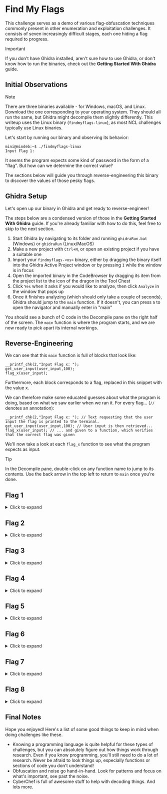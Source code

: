 # Find My Flags

This challenge serves as a demo of various flag-obfuscation techniques commonly present in other enumeration and exploitation challenges. It consists of seven increasingly difficult stages, each one hiding a flag required to progress.

> [!IMPORTANT]
> If you don't have Ghidra installed, aren't sure how to use Ghidra, or don't know how to run the binaries, check out the **Getting Started With Ghidra** guide.

## Initial Observations

> [!NOTE]
> There are three binaries available - for Windows, macOS, and Linux. Download the one corresponding to your operating system. They should all run the same, but Ghidra might decompile them slightly differently. This writeup uses the Linux binary (`findmyflags-linux`), as most NCL challenges typically use Linux binaries.

Let's start by running our binary and observing its behavior:

```
mini@mindeb:~$ ./findmyflags-linux
Input Flag 1:
```

It seems the program expects some kind of password in the form of a "flag". But how can we determine the correct value?

The sections below will guide you through reverse-engineering this binary to discover the values of those pesky flags.

## Ghidra Setup

Let's open up our binary in Ghidra and get ready to reverse-engineer!

The steps below are a condensed version of those in the **Getting Started With Ghidra** guide. If you're already familiar with how to do this, feel free to skip to the next section.

1. Start Ghidra by navigating to its folder and running `ghidraRun.bat` (Windows) or `ghidraRun` (Linux/MacOS)
2. Make a new project with `Ctrl+N`, or open an existing project if you have a suitable one
3. Import your `findmyflags-<os>` binary, either by dragging the binary itself into the Ghidra Active Project window or by pressing `I` while the window is in focus
4. Open the imported binary in the CodeBrowser by dragging its item from the project list to the icon of the dragon in the Tool Chest
5. Click `Yes` when it asks if you would like to analyze, then click `Analyze` in the window that pops up
6. Once it finishes analyzing (which should only take a couple of seconds), Ghidra should jump to the `main` function. If it doesn't, you can press `G` to open the navigator and manually enter in "main"

You should see a bunch of C code in the Decompile pane on the right half of the screen. The `main` function is where the program starts, and we are now ready to pick apart its internal workings.

## Reverse-Engineering

We can see that this `main` function is full of blocks that look like:

```
__printf_chk(2,"Input Flag x: ");
get_user_input(user_input,100);
flag_x(user_input);
```

Furthermore, each block corresponds to a flag, replaced in this snippet with the value x.

We can therefore make some educated guesses about what the program is doing, based on what we saw earlier when we ran it. For every flag... (`//` denotes an annotation):
```
__printf_chk(2,"Input Flag x: "); // Text requesting that the user input the flag is printed to the terminal.
get_user_input(user_input,100); // User input is then retrieved...
flag_x(user_input); // ... and given to a function, which verifies that the correct flag was given
```

We'll now take a look at each `flag_x` function to see what the program expects as input.

> [!TIP]
> In the Decompile pane, double-click on any function name to jump to its contents. Use the back arrow in the top left to return to `main` once you're done.

## Flag 1

<details><summary>Click to expand</summary>

Opening the `flag_1` function should immediately reveal the flag. No obfuscation is used here. All the function does is compare the input with the hardcoded flag and run `fail()` if they do not match.

</details>

## Flag 2

<details><summary>Click to expand</summary>

Near the top of `flag_2`, we can see a function named `base64_decode` being used. Its input is a Base64-encoded string, which we can decode in [CyberChef](https://gchq.github.io/CyberChef/#recipe=From_Base64('A-Za-z0-9%2B/%3D',true,false)) to find the flag.

</details>

## Flag 3

<details><summary>Click to expand</summary>

This function looks more complicated, but most of it is fluff. Towards the end of `flag_3`, we can see that the flag has been broken into three pieces. Identify these pieces and combine them to get the flag.

</details>

## Flag 4

<details><summary>Click to expand</summary>

What an `if` statement! Thankfully, despite the clutter, it's simply a character-by-character comparison of the input. Extract the characters being checked to reconstruct the flag.

</details>

## Flag 5

<details><summary>Click to expand</summary>

The important thing to spot here is that this is all an XOR (eXclusive OR) operation on some data. If that sounds unfamiliar, don't worry - it's not as complicated as it sounds. All we need to do here is find the XOR key, which in this case is visible as the `0x1a` next to the `^` operator (C's XOR operator).

To get the flag, we can plug our found key and the contents of `to_xor` into CyberChef's XOR operation, [like so](https://gchq.github.io/CyberChef/#recipe=XOR(%7B'option':'Hex','string':'1a'%7D,'Standard',false)&input=WUlPN0lWX1Q3IywtLQ).

This way of hiding the flag is quite common in NCL challenges! I've therefore included a line-by-line annotation of the decompiler output below.

```
void flag_5(char *input)
{
	// Declaring some variables to use later
	int iVar1;
	char to_xor [14];

	// Copy 14 (0xe) bytes of data (YIO7IV_T7#,--) to to_xor
	// If you're wondering why it's 14 bytes when there are 13 characters, there's a null terminator
	builtin_strncpy(to_xor,"YIO7IV_T7#,--",0xe);

	// Classic for loop that loops through the 13 (0xd) characters in to_xor...
	for (iVar1 = 0; iVar1 < 0xd; iVar1 = iVar1 + 1) {

		// ... and XOR's each character by 0x1a
		to_xor[iVar1] = to_xor[iVar1] ^ 0x1a;

	}

	// Finally, the XOR'd result is compared with the user's input
	iVar1 = memcmp(input,to_xor,0xd);

	// If they match, return to main and continue the program
	if (iVar1 == 0) {
		return;
	}

	// Otherwise, fail (which exits the program)
	fail();
}
```

</details>

## Flag 6

<details><summary>Click to expand</summary>

This one's just like `flag_5` - but now `to_xor` has been broken into 13 separate characters. Worse, some of the characters aren't even readable ASCII!

To get around this, simply hover over each character and copy down the number under the Decimal column. Once we have collected each number, we can plug them into CyberChef's Decimal converter to restore the [original data](https://gchq.github.io/CyberChef/#recipe=From_Decimal('Space',false)XOR(%7B'option':'Hex','string':''%7D,'Standard',false)&input=MCAxNiAyMiAxMTAgMTYgMTUgNiAxMyAxMTAgMTE5IDExOCAxMTcgMTEy).

Note that while the above recipe has all the steps you need to find the flag, the XOR operation lacks a key...

</details>

## Flag 7

<details><summary>Click to expand</summary>

NCL *loves* combining other operations with XOR to put a little spin on an admittedly easy-to-crack obfuscation method. `flag_7` uses the exact same XOR as `flag_5`, but with an extra addition operation at the end.

As a hint, CyberChef has an ADD operation, which you can use to add to each byte of some data.

</details>

## Flag 8

<details><summary>Click to expand</summary>

```
:)
```

</details>

## Final Notes

Hope you enjoyed! Here's a list of some good things to keep in mind when doing challenges like these.

- Knowing a programming language is quite helpful for these types of challenges, but you can absolutely figure out how things work through research. Even if you know programming, you'll still need to do a lot of research. Never be afraid to look things up, especially functions or sections of code you don't understand!
- Obfuscation and noise go hand-in-hand. Look for patterns and focus on what's important, see past the noise.
- CyberChef is full of awesome stuff to help with decoding things. And lots more.